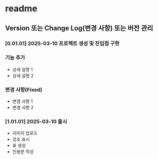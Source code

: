 # readme

## Version 또는 Change Log(변경 사항) 또는 버전 관리

### [0.01.01] 2025-03-10 프로젝트 생성 및 진입점 구현
### 기능 추가
- 상세 설명 1
- 상세 설명 2

### 변경 사항(Fixed)
- 변경 사항 1
- 변경 사항 2

### [1.01.01] 2025-03-10 출시

- 이미지 업로드
- 강조 표시
- 표 생성
- 인용문 작성
